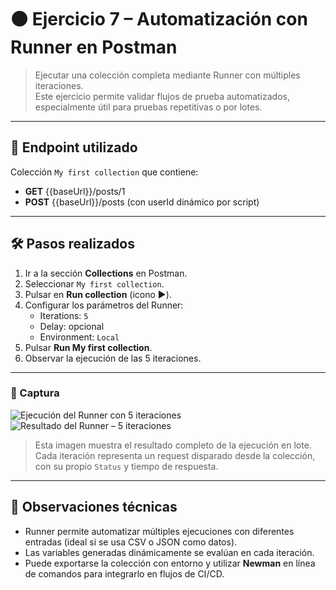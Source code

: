 # ⚫ Ejercicio 7 – Automatización con Runner en Postman

> Ejecutar una colección completa mediante Runner con múltiples iteraciones.  
> Este ejercicio permite validar flujos de prueba automatizados, especialmente útil para pruebas repetitivas o por lotes.

---

## 🧩 Endpoint utilizado

Colección `My first collection` que contiene:
- **GET** {{baseUrl}}/posts/1
- **POST** {{baseUrl}}/posts (con userId dinámico por script)

---

## 🛠 Pasos realizados

1. Ir a la sección **Collections** en Postman.
2. Seleccionar `My first collection`.
3. Pulsar en **Run collection** (icono ▶️).
4. Configurar los parámetros del Runner:
   - Iterations: `5`
   - Delay: opcional
   - Environment: `Local`
5. Pulsar **Run My first collection**.
6. Observar la ejecución de las 5 iteraciones.

---

### 📸 Captura

![Ejecución del Runner con 5 iteraciones](../screenshots/07_runner.png)
![Resultado del Runner – 5 iteraciones](../runner-reports/runner_result_5_iterations.png)

> Esta imagen muestra el resultado completo de la ejecución en lote.  
> Cada iteración representa un request disparado desde la colección, con su propio `Status` y tiempo de respuesta.

---

## 🧠 Observaciones técnicas
- Runner permite automatizar múltiples ejecuciones con diferentes entradas (ideal si se usa CSV o JSON como datos).
- Las variables generadas dinámicamente se evalúan en cada iteración.
- Puede exportarse la colección con entorno y utilizar **Newman** en línea de comandos para integrarlo en flujos de CI/CD.
